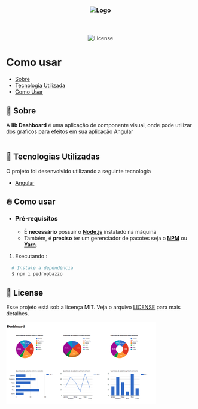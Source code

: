 <h3 align="center">
    <img alt="Logo" title="#logo" width="400px" src="https://avatars.githubusercontent.com/u/32115702?s=460&u=18b6f3c1f7fb02331ad007fd21a6fdd1c2105790&v=4">
    <br><br>
    <br>
</h3>

<p align="center">
  <img alt="License" src="https://img.shields.io/badge/license-MIT-brightgreen">

</p>

# Como usar

- [Sobre](#sobre)
- [Tecnologia Utilizada](#tecnologias-utilizadas)
- [Como Usar](#como-usar)

<a id="sobre"></a>

## :bookmark: Sobre

A <strong>lib Dashboard</strong> é uma aplicação de componente visual, onde pode utilizar dos graficos para efeitos em sua aplicação Angular<br><br>


<a id="tecnologias-utilizadas"></a>

## :rocket: Tecnologias Utilizadas

O projeto foi desenvolvido utilizando a seguinte tecnologia

- [Angular](https://angular.io/) <br>
  
<a id="como-usar"></a>

## :fire: Como usar

- ### **Pré-requisitos**

  - É **necessário** possuir o **[Node.js](https://nodejs.org/en/)** instalado na máquina
  - Também, é **preciso** ter um gerenciador de pacotes seja o **[NPM](https://www.npmjs.com/)** ou **[Yarn](https://yarnpkg.com/)**.

1. Executando :

```sh
  # Instale a dependência
  $ npm i pedropbazzo

```

## :memo: License

Esse projeto está sob a licença MIT. Veja o arquivo [LICENSE](LICENSE.md) para mais detalhes.

 <img alt="dash" title="#dash" width="400px" src="https://raw.githubusercontent.com/pedropbazzo/dasboard/main/src/assets/print.png">

